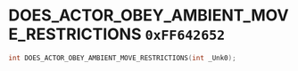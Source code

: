 # DOES_ACTOR_OBEY_AMBIENT_MOVE_RESTRICTIONS `0xFF642652`

```cpp
int DOES_ACTOR_OBEY_AMBIENT_MOVE_RESTRICTIONS(int _Unk0);
```